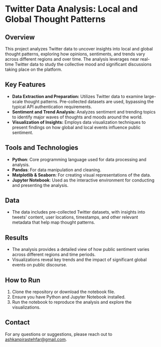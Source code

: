 # Twitter Data Analysis: Local and Global Thought Patterns

## Overview
This project analyzes Twitter data to uncover insights into local and global thought patterns, exploring how opinions, sentiments, and trends vary across different regions and over time. The analysis leverages near real-time Twitter data to study the collective mood and significant discussions taking place on the platform.

## Key Features
- **Data Extraction and Preparation:** Utilizes Twitter data to examine large-scale thought patterns. Pre-collected datasets are used, bypassing the typical API authentication requirements.
- **Sentiment and Trend Analysis:** Analyzes sentiment and trending topics to identify major waves of thoughts and moods around the world.
- **Visualization of Insights:** Employs data visualization techniques to present findings on how global and local events influence public sentiment.

## Tools and Technologies
- **Python**: Core programming language used for data processing and analysis.
- **Pandas**: For data manipulation and cleaning.
- **Matplotlib & Seaborn**: For creating visual representations of the data.
- **Jupyter Notebook**: Used as the interactive environment for conducting and presenting the analysis.

## Data
- The data includes pre-collected Twitter datasets, with insights into tweets' content, user locations, timestamps, and other relevant metadata that help map thought patterns.

## Results
- The analysis provides a detailed view of how public sentiment varies across different regions and time periods.
- Visualizations reveal key trends and the impact of significant global events on public discourse.

## How to Run
1. Clone the repository or download the notebook file.
2. Ensure you have Python and Jupyter Notebook installed.
3. Run the notebook to reproduce the analysis and explore the visualizations.

## Contact
For any questions or suggestions, please reach out to ashkanpirastehfar@gmail.com.
